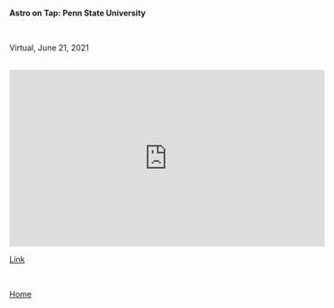 

<strong>Astro on Tap: Penn State University</strong>  

<br>

Virtual, June 21, 2021

<br>

<iframe width="560" height="315" src="https://www.youtube.com/embed/D7-3lwf4D7E" title="YouTube video player" frameborder="0" allow="accelerometer; autoplay; clipboard-write; encrypted-media; gyroscope; picture-in-picture" allowfullscreen></iframe>

<br>

[Link](https://www.youtube.com/watch?v=D7-3lwf4D7E)

<br>

[Home](./)
